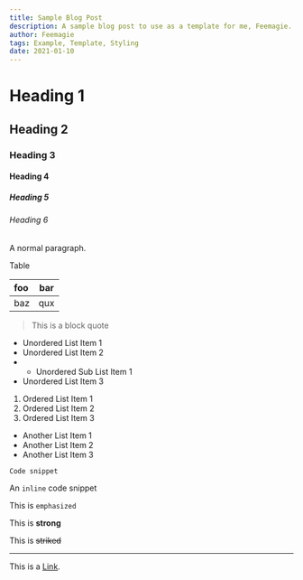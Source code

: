 ```yaml
---
title: Sample Blog Post
description: A sample blog post to use as a template for me, Feemagie.
author: Feemagie
tags: Example, Template, Styling
date: 2021-01-10
---
```


# Heading 1

## Heading 2

### Heading 3

#### Heading 4

##### Heading 5

###### Heading 6

A normal paragraph.

Table

| foo | bar |
| :-- | :-: |
| baz | qux |

> This is a block quote

- Unordered List Item 1
- Unordered List Item 2
- - Unordered Sub List Item 1
- Unordered List Item 3

1. Ordered List Item 1
2. Ordered List Item 2
3. Ordered List Item 3

* Another List Item 1
* Another List Item 2
* Another List Item 3

```
Code snippet
```

An `inline` code snippet

This is `emphasized`

This is **strong**

This is ~~striked~~

***

This is a [Link](https://feemagie.com).